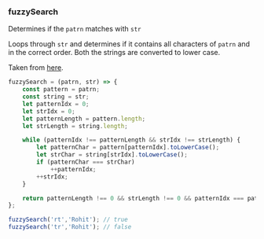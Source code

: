 ### fuzzySearch

Determines if the `patrn` matches with `str`

Loops through `str` and determines if it contains all characters of `patrn` and in the correct order. Both the strings are converted to lower case.

Taken from [here](https://github.com/forrestthewoods/lib_fts/blob/80f3f8c52db53428247e741b9efe2cde9667050c/code/fts_fuzzy_match.js#L18).
``` js
fuzzySearch = (patrn, str) => {
    const pattern = patrn;
    const string = str; 
    let patternIdx = 0;
    let strIdx = 0;
    let patternLength = pattern.length;
    let strLength = string.length;

    while (patternIdx !== patternLength && strIdx !== strLength) {
        let patternChar = pattern[patternIdx].toLowerCase();
        let strChar = string[strIdx].toLowerCase();
        if (patternChar === strChar)
            ++patternIdx;
        ++strIdx;
    }

    return patternLength !== 0 && strLength !== 0 && patternIdx === patternLength ? true : false;
};
```


``` js
fuzzySearch('rt','Rohit'); // true
fuzzySearch('tr','Rohit'); // false
```
